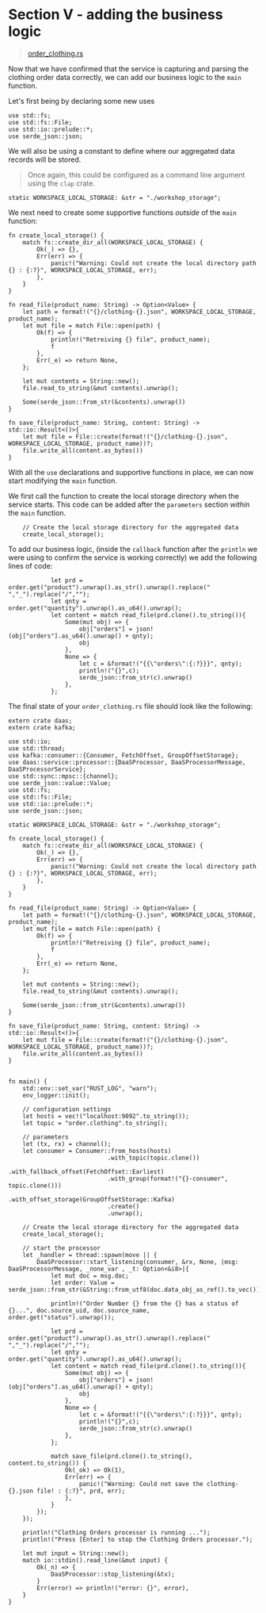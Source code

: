 # Section V - adding the business logic

> [order\_clothing.rs](https://github.com/dsietz/daas-workshop/blob/master/rust-daas/src/bin/order_clothing.rs)

Now that we have confirmed that the service is capturing and parsing the clothing order data correctly, we can add our business logic to the `main` function.

Let's first being by declaring some new uses

```text
use std::fs;
use std::fs::File;
use std::io::prelude::*;
use serde_json::json;
```

We will also be using a constant to define where our aggregated data records will be stored. 

> Once again, this could be configured as a command line argument using the `clap` crate.

```text
static WORKSPACE_LOCAL_STORAGE: &str = "./workshop_storage";
```

We next need to create some supportive functions _outside_ of the `main` function:

```text
fn create_local_storage() {
    match fs::create_dir_all(WORKSPACE_LOCAL_STORAGE) {
        Ok(_) => {},
        Err(err) => {
            panic!("Warning: Could not create the local directory path {} : {:?}", WORKSPACE_LOCAL_STORAGE, err);
        },
    }
}
```

```text
fn read_file(product_name: String) -> Option<Value> {
    let path = format!("{}/clothing-{}.json", WORKSPACE_LOCAL_STORAGE, product_name);
    let mut file = match File::open(path) {
        Ok(f) => {
            println!("Retreiving {} file", product_name);
            f
        },
        Err(_e) => return None,
    };
    
    let mut contents = String::new();
    file.read_to_string(&mut contents).unwrap();
    
    Some(serde_json::from_str(&contents).unwrap())
}
```

```text
fn save_file(product_name: String, content: String) -> std::io::Result<()>{
    let mut file = File::create(format!("{}/clothing-{}.json", WORKSPACE_LOCAL_STORAGE, product_name))?;
    file.write_all(content.as_bytes())
}
```

With all the `use` declarations and supportive functions in place, we can now start modifying the `main` function.

We first call the function to create the local storage directory when the service starts. This code can be added after the `parameters` section _within_ the `main` function.

```text
    // Create the local storage directory for the aggregated data
    create_local_storage();
```

To add our business logic, \(inside the `callback` function after the `println` we were using to confirm the service is working correctly\) we add the following lines of code:

```text
            let prd = order.get("product").unwrap().as_str().unwrap().replace(" ","_").replace("/","");
            let qnty = order.get("quantity").unwrap().as_u64().unwrap();
            let content = match read_file(prd.clone().to_string()){
                Some(mut obj) => {
                    obj["orders"] = json!(obj["orders"].as_u64().unwrap() + qnty);
                    obj
                },
                None => {
                    let c = &format!("{{\"orders\":{:?}}}", qnty); 
                    println!("{}",c);
                    serde_json::from_str(c).unwrap()
                },
            }; 
```

The final state of your `order_clothing.rs` file should look like the following:

```text
extern crate daas;
extern crate kafka;

use std::io;
use std::thread;
use kafka::consumer::{Consumer, FetchOffset, GroupOffsetStorage};
use daas::service::processor::{DaaSProcessor, DaaSProcessorMessage, DaaSProcessorService};
use std::sync::mpsc::{channel};
use serde_json::value::Value;
use std::fs;
use std::fs::File;
use std::io::prelude::*;
use serde_json::json;

static WORKSPACE_LOCAL_STORAGE: &str = "./workshop_storage";

fn create_local_storage() {
    match fs::create_dir_all(WORKSPACE_LOCAL_STORAGE) {
        Ok(_) => {},
        Err(err) => {
            panic!("Warning: Could not create the local directory path {} : {:?}", WORKSPACE_LOCAL_STORAGE, err);
        },
    }
}

fn read_file(product_name: String) -> Option<Value> {
    let path = format!("{}/clothing-{}.json", WORKSPACE_LOCAL_STORAGE, product_name);
    let mut file = match File::open(path) {
        Ok(f) => {
            println!("Retreiving {} file", product_name);
            f
        },
        Err(_e) => return None,
    };
    
    let mut contents = String::new();
    file.read_to_string(&mut contents).unwrap();
    
    Some(serde_json::from_str(&contents).unwrap())
}

fn save_file(product_name: String, content: String) -> std::io::Result<()>{
    let mut file = File::create(format!("{}/clothing-{}.json", WORKSPACE_LOCAL_STORAGE, product_name))?;
    file.write_all(content.as_bytes())
}


fn main() {
    std::env::set_var("RUST_LOG", "warn");
    env_logger::init();

    // configuration settings
    let hosts = vec!("localhost:9092".to_string());
    let topic = "order.clothing".to_string();

    // parameters
    let (tx, rx) = channel();
    let consumer = Consumer::from_hosts(hosts)
                            .with_topic(topic.clone())
                            .with_fallback_offset(FetchOffset::Earliest)
                            .with_group(format!("{}-consumer", topic.clone()))
                            .with_offset_storage(GroupOffsetStorage::Kafka)
                            .create()
                            .unwrap();
                            
    // Create the local storage directory for the aggregated data
    create_local_storage();

    // start the processor
    let _handler = thread::spawn(move || {
        DaaSProcessor::start_listening(consumer, &rx, None, |msg: DaaSProcessorMessage, _none_var , _t: Option<&i8>|{
            let mut doc = msg.doc;
            let order: Value = serde_json::from_str(&String::from_utf8(doc.data_obj_as_ref().to_vec()).unwrap()).unwrap();

            println!("Order Number {} from the {} has a status of {}...", doc.source_uid, doc.source_name, order.get("status").unwrap());
            
            let prd = order.get("product").unwrap().as_str().unwrap().replace(" ","_").replace("/","");
            let qnty = order.get("quantity").unwrap().as_u64().unwrap();
            let content = match read_file(prd.clone().to_string()){
                Some(mut obj) => {
                    obj["orders"] = json!(obj["orders"].as_u64().unwrap() + qnty);
                    obj
                },
                None => {
                    let c = &format!("{{\"orders\":{:?}}}", qnty); 
                    println!("{}",c);
                    serde_json::from_str(c).unwrap()
                },
            };
        
            match save_file(prd.clone().to_string(), content.to_string()) {
                Ok(_ok) => Ok(1),
                Err(err) => {
                    panic!("Warning: Could not save the clothing-{}.json file! : {:?}", prd, err);
                },
            }
        });
    });

    println!("Clothing Orders processor is running ...");
    println!("Press [Enter] to stop the Clothing Orders processor.");

    let mut input = String::new();
    match io::stdin().read_line(&mut input) {
        Ok(_n) => {
            DaaSProcessor::stop_listening(&tx);
        }
        Err(error) => println!("error: {}", error),
    }    
}
```

